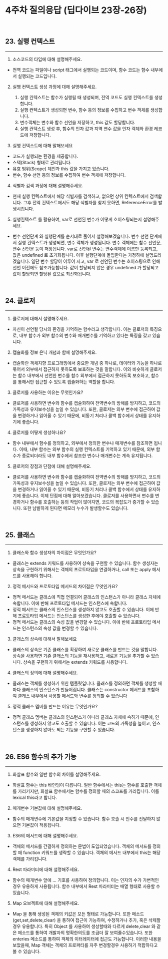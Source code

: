 # 4주차 질의응답 (딥다이브 23장-26장)

<br>

## 23. 실행 컨텍스트

---

1. 소스코드의 타입에 대해 설명해주세요.

- 전역 코드는 파일이나 script 태그에서 실행되는 코드이며, 함수 코드는 함수 내부에서 실행되는 코드입니다.

2. 실행 컨텍스트 생성 과정에 대해 설명해주세요.

   1. 실행 컨텍스트는 함수가 실행될 때 생성되며, 전역 코드도 실행 컨텍스트를 생성합니다.
   2. 실행 컨텍스트가 생성되면 변수, 함수 등의 정보를 수집하고 변수 객체를 생성합니다.
   3. 변수객체는 변수와 함수 선언을 저장하고, this 값도 할당합니다.
   4. 실행 컨텍스트 생성 후, 함수의 인자 값과 지역 변수 값을 인자 객체와 환경 레코드에 저장합니다.

3. 실행 컨텍스트에 대해 말해보세요

- 코드가 실행되는 환경을 제공합니다.
- 스택(Stack) 형태로 관리됩니다.
- 유효 범위(Scope) 체인과 this 값을 가지고 있습니다.
- 변수, 함수 선언 등의 정보를 수집하여 변수 객체에 저장합니다.

4. 식별자 검색 과정에 대해 설명해주세요.

- 현재 실행 컨텍스트에서 해당 식별자를 검색하고, 없으면 상위 컨텍스트에서 검색합니다. 그후 전역 컨텍스트에서도 해당 식별자를 찾지 못하면, ReferenceError를 발생시킵니다.

5. 실행컨텍스트 를 활용하여, var로 선언된 변수가 어떻게 호이스팅되는지 설명해주세요.

- 변수 선언단계 와 실행단계를 순서대로 풀어서 설명해보겠습니다. 변수 선언 단계에서 실행 컨텍스트가 생성되면, 변수 객체가 생성됩니다. 변수 객체에는 함수 선언문,변수 선언문 등이 저장됩니다. var로 선언된 변수는 변수객체에 이름만 등록되고, 값은 undefined 로 초기화됩니다. 이후 실행단계에 돌입한다는 가정하에 설명드리겠습니다. 일단 변수 할당이 이루어 지고, var 로 선언된 변수는 호이스팅으로 인해 선언 이전에도 참조가능합니다. 값이 할당되지 않은 경우 undefined 가 할당되고 값이 할당되면 할당된 값으로 최신화됩니다.

<br>

## 24. 클로저

---

1. 클로저에 대해서 설명해주세요.

- 자신이 선언될 당시의 환경을 기억하는 함수라고 생각합니다. 이는 클로저의 특징으로, 내부 함수가 외부 함수의 변수와 매개변수를 기억하고 있다는 특징을 갖고 있습니다.

2. 캡슐화를 정보 은닉 개념과 함께 설명해주세요.

- 캡슐화란 객체지향 프로그래밍에서 중요한 개념 중 하나로, 데이터와 기능을 하나로 묶어서 외부에서 접근하지 못하도록 보호하는 것을 말합니다. 이와 비슷하게 클로저는 함수 내부에서 선언한 변수를 함수 외부에서 접근하지 못하도록 보호하고, 함수를 통해서만 접근할 수 있도록 캡슐화하는 역할을 합니다.

3. 클로저를 사용하는 이유는 무엇인가요?

- 클로저를 사용하면 변수와 함수를 캡슐화하여 전역변수의 방해를 방지하고, 코드의 가독성과 유지보수성을 높일 수 있습니다. 또한, 클로저는 외부 변수에 접근하여 값을 변경하거나 읽어올 수 있기 때문에, 비동기 처리나 콜백 함수에서 상태를 유지하기에 좋습니다.

4. 클로저를 어떻게 생성하나요?

- 함수 내부에서 함수를 정의하고, 외부에서 정의한 변수나 매개변수를 참조하면 됩니다. 이때, 내부 함수는 외부 함수의 실행 컨텍스트를 기억하고 있기 때문에, 외부 함수가 종료되더라도 내부 함수에서 참조한 변수나 매개변수는 계속 유지됩니다.

5. 클로저의 장점과 단점에 대해 설명해주세요.

- 클로저를 사용하면 변수와 함수를 캡슐화하여 전역변수의 방해를 방지하고, 코드의 가독성과 유지보수성을 높일 수 있습니다. 또한, 클로저는 외부 변수에 접근하여 값을 변경하거나 읽어올 수 있기 때문에, 비동기 처리나 콜백 함수에서 상태를 유지하기에 좋습니다. 이제 단점에 대해 알아보겠습니다. 클로저를 사용하면서 변수를 변경하거나 함수를 호출하는 등의 작업이 많아지면, 코드의 복잡도가 증가할 수 있습니다. 또한 남발하게 된다면 메모리 누수가 발생할수도 있습니다.

<br>

## 25. 클래스

---

1. 클래스와 함수 생성자의 차이점은 무엇인가요?

- 클래스는 extends 키워드를 사용하여 상속을 구현할 수 있습니다. 함수 생성자는 상속을 구현하기 위해서는 객체의 프로토타입을 연결하거나, call 또는 apply 메서드를 사용해야 합니다.

2. 정적 메서드와 프로토타입 메서드의 차이점은 무엇인가요?

- 정적 메서드는 클래스에 직접 연결되어 클래스의 인스턴스가 아니라 클래스 자체에 속합니다. 이에 반해 프로토타입 메서드는 인스턴스에 속합니다.
- 정적 메서드는 클래스의 인스턴스를 생성하지 않고도 호출할 수 있습니다. 이에 반해 프로토타입 메서드는 인스턴스를 생성한 후에야 호출할 수 있습니다.
- 정적 메서드는 클래스의 속성 값을 변경할 수 있습니다. 이에 반해 프로토타입 메서드는 인스턴스의 속성 값을 변경할 수 있습니다.

3. 클래스의 상속에 대해서 말해보세요

- 클래스의 상속은 기존 클래스를 확장하여 새로운 클래스를 만드는 것을 말합니다. 상속을 사용하면 기존 클래스의 기능을 재사용하고, 새로운 기능을 추가할 수 있습니다. 상속을 구현하기 위해서는 extends 키워드를 사용합니다.

4. 클래스의 정의에 대해 설명해주세요.

- 클래스는 객체를 생성하기 위한 템플릿입니다. 클래스를 정의하면 객체를 생성할 때마다 클래스의 인스턴스가 만들어집니다. 클래스는 constructor 메서드를 포함하여 클래스 내부에서 사용할 메서드와 변수를 정의할 수 있습니다

5. 정적 클래스 멤버를 만드는 이유는 무엇인가요?

- 정적 클래스 멤버는 클래스의 인스턴스가 아니라 클래스 자체에 속하기 때문에, 인스턴스를 생성하지 않고도 호출할 수 있습니다. 이는 코드의 가독성을 높이고, 인스턴스를 생성하지 않아도 되는 기능을 구현할 수 있습니다.

<br>

## 26. ES6 함수의 추가 기능

---

1. 화살표 함수와 일반 함수의 차이를 설명해주세요.

- 화살표 함수는 this 바인딩이 다릅니다. 일반 함수에서는 this는 함수를 호출한 객체를 가리키지만, 화살표 함수에서는 함수를 정의할 때의 스코프를 가리킵니다. 이를 lexical this라고 합니다.

2. 매개변수 기본값에 대해 설명해주세요.

- 함수의 매개변수에 기본값을 지정할 수 있습니다. 함수 호출 시 인수를 전달하지 않으면 기본값이 적용됩니다.

3. ES6의 메서드에 대해 설명해주세요.

- 객체의 메서드를 간결하게 정의하는 문법이 도입되었습니다. 객체의 메서드를 정의할 때 function 키워드를 생략할 수 있습니다. 객체의 메서드 내부에서 this는 해당 객체를 가리킵니다.

4. Rest 파라미터에 대해 설명해주세요.

- 함수의 매개변수 앞에 ... 기호를 사용하여 정의합니다. 이는 인자의 수가 가변적인 경우 유용하게 사용됩니다. 함수 내부에서 Rest 파라미터는 배열 형태로 사용할 수 있습니다.

5. Map 오브젝트에 대해 설명해주세요.

- Map 을 통해 생성된 객체의 키값은 모든 형태로 가능합니다. 또한 메소드(get,set,delete,clear) 을 통하여 접근이 가능하여, 수정하거나 추가, 혹은 삭제할경우 유용합니다. 특히 Object 를 사용하여 생성할때와 다르게 delete,clear 와 같은 메소드를 통하여 개발자의 명확한의도를 조금더 잘 보여줄수있습니다.
  또한 enteries 메소드를 통하여 객체의 이터레이터에 접근도 가능합니다.
  이러한 내용을 보았을때, Map 객체는 객체의 프로퍼티를 자주 변경할경우 사용하기 적합하다고 볼 수 있습니다.
